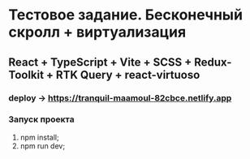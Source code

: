 # Тестовое задание. Бесконечный скролл + виртуализация

## React + TypeScript + Vite + SCSS + Redux-Toolkit + RTK Query + react-virtuoso

### deploy -> https://tranquil-maamoul-82cbce.netlify.app

### Запуск проекта
1. npm install;
2. npm run dev;

